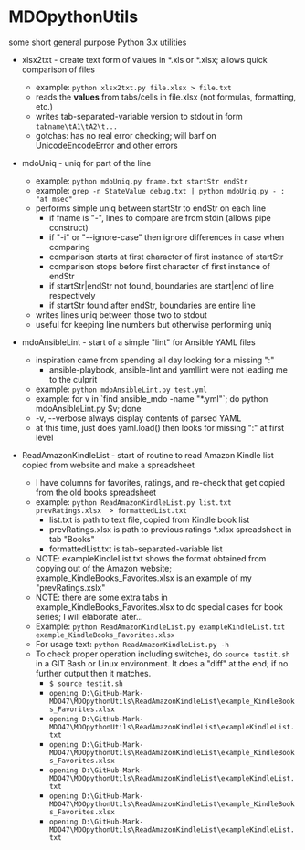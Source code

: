 # MDOpythonUtils
some short general purpose Python 3.x utilities

- xlsx2txt - create text form of values in \*.xls or \*.xlsx; allows quick comparison of files
  - example: `python xlsx2txt.py file.xlsx > file.txt`
  - reads the **values** from tabs/cells in file.xlsx (not formulas, formatting, etc.)
  - writes tab-separated-variable version to stdout in form `tabname\tA1\tA2\t...`
  - gotchas: has no real error checking; will barf on UnicodeEncodeError and other errors

- mdoUniq - uniq for part of the line
  - example: `python mdoUniq.py fname.txt startStr endStr`
  - example: `grep -n StateValue debug.txt | python mdoUniq.py - : "at msec"`
  - performs simple uniq between startStr to endStr on each line
    - if fname is "-", lines to compare are from stdin (allows pipe construct)
    - if "-i" or "--ignore-case" then ignore differences in case when comparing
    - comparison starts at first character of first instance of startStr
    - comparison stops before first character of first instance of endStr
    - if startStr|endStr not found, boundaries are start|end of line respectively
    - if startStr found after endStr, boundaries are entire line
  - writes lines uniq between those two to stdout
  - useful for keeping line numbers but otherwise performing uniq

- mdoAnsibleLint - start of a simple "lint" for Ansible YAML files
  - inspiration came from spending all day looking for a missing ":"
    - ansible-playbook, ansible-lint and yamllint were not leading me to the culprit
  - example: `python mdoAnsibleLint.py test.yml`
  - example: for v in \`find ansible_mdo -name "*.yml"\`; do python mdoAnsibleLint.py $v; done
  - -v, --verbose  always display contents of parsed YAML
  - at this time, just does yaml.load() then looks for missing ":" at first level

- ReadAmazonKindleList - start of routine to read Amazon Kindle list copied from website and make a spreadsheet
  - I have columns for favorites, ratings, and re-check that get copied from the old books spreadsheet
  - example: `python ReadAmazonKindleList.py list.txt prevRatings.xlsx  > formattedList.txt`
    - list.txt is path to text file, copied from Kindle book list
    - prevRatings.xlsx is path to previous ratings *.xlsx spreadsheet in tab "Books"
    - formattedList.txt is tab-separated-variable list
  - NOTE: exampleKindleList.txt shows the format obtained from copying out of the Amazon website; example_KindleBooks_Favorites.xlsx is an example of my "prevRatings.xslx"
  - NOTE: there are some extra tabs in example_KindleBooks_Favorites.xlsx to do special cases for book series; I will elaborate later...
  - Example: `python ReadAmazonKindleList.py exampleKindleList.txt example_KindleBooks_Favorites.xlsx`
  - For usage text: `python ReadAmazonKindleList.py -h`
  - To check proper operation including switches, do `source testit.sh` in a GIT Bash or Linux environment. It does a "diff" at the end; if no further output then it matches.
    - `$ source testit.sh`
    - `opening D:\GitHub-Mark-MDO47\MDOpythonUtils\ReadAmazonKindleList\example_KindleBooks_Favorites.xlsx`
    - `opening D:\GitHub-Mark-MDO47\MDOpythonUtils\ReadAmazonKindleList\exampleKindleList.txt`
    - `opening D:\GitHub-Mark-MDO47\MDOpythonUtils\ReadAmazonKindleList\example_KindleBooks_Favorites.xlsx`
    - `opening D:\GitHub-Mark-MDO47\MDOpythonUtils\ReadAmazonKindleList\exampleKindleList.txt`
    - `opening D:\GitHub-Mark-MDO47\MDOpythonUtils\ReadAmazonKindleList\example_KindleBooks_Favorites.xlsx`
    - `opening D:\GitHub-Mark-MDO47\MDOpythonUtils\ReadAmazonKindleList\exampleKindleList.txt`
